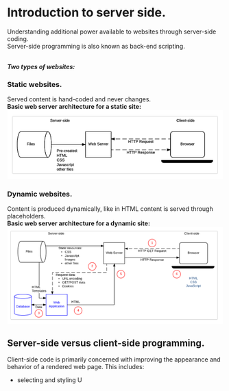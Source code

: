 # Introduction to server side.
Understanding additional power available to websites through server-side coding.<br />
Server-side programming is also known as back-end scripting.<br />
<br />

***Two types of websites:***

### Static websites.
Served content is hand-coded and never changes.<br />
**Basic web server architecture for a static site:**
<img src="static-site.png" title="static site" alt="static site">

### Dynamic websites.
Content is produced dynamically, like in HTML content is served through placeholders.<br />
**Basic web server architecture for a dynamic site:**
<img src="dynamic-site.png" title="dynamic site" alt="dynamic site">


## Server-side versus client-side programming.
Client-side code is primarily concerned with improving the appearance and behavior of a rendered web page.
This includes:
* selecting and styling U
